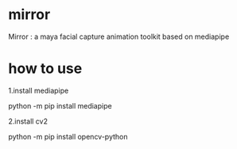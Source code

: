 # mirror
Mirror : a maya facial capture animation toolkit based on mediapipe

# how to use
1.install mediapipe 

python -m pip install mediapipe

2.install cv2

python -m pip install opencv-python

